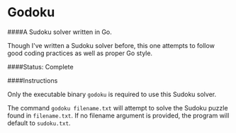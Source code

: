 Godoku
===
####A Sudoku solver written in Go.

Though I've written a Sudoku solver before, this one attempts to follow good coding practices as well as proper Go style.

####Status: Complete

####Instructions

Only the executable binary ```godoku``` is required to use this Sudoku solver.

The command ```godoku filename.txt``` will attempt to solve the Sudoku puzzle found in ```filename.txt```. If no filename argument is provided, the program will default to ```sudoku.txt```.
